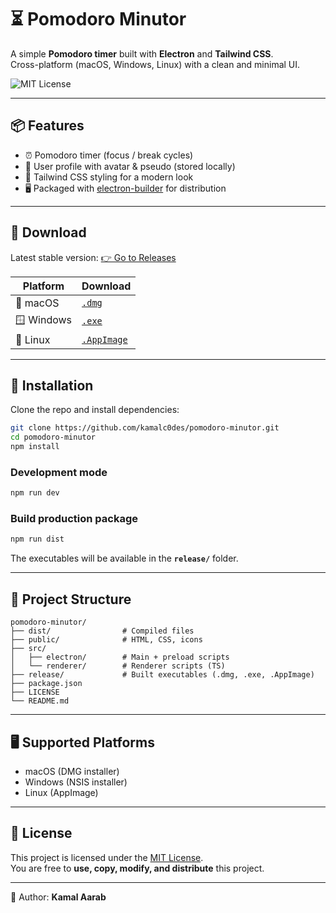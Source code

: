 # ⏳ Pomodoro Minutor

A simple **Pomodoro timer** built with **Electron** and **Tailwind CSS**.  
Cross-platform (macOS, Windows, Linux) with a clean and minimal UI.

![MIT License](https://img.shields.io/badge/License-MIT-green.svg)

---

## 📦 Features

- ⏰ Pomodoro timer (focus / break cycles)  
- 📝 User profile with avatar & pseudo (stored locally)  
- 🎨 Tailwind CSS styling for a modern look  
- 🖥️ Packaged with [electron-builder](https://www.electron.build/) for distribution  

---

## 🚀 Download

Latest stable version: [👉 Go to Releases](https://github.com/kamalc0des/pomodoro-minutor/releases/latest)

| Platform   | Download |
|------------|----------|
| 🍎 macOS   | [`.dmg`](https://github.com/kamalc0des/pomodoro-minutor/releases/latest/download/Pomodoro%20Minutor.dmg) |
| 🪟 Windows | [`.exe`](https://github.com/kamalc0des/pomodoro-minutor/releases/latest/download/Pomodoro%20Minutor.exe) |
| 🐧 Linux   | [`.AppImage`](https://github.com/kamalc0des/pomodoro-minutor/releases/latest/download/Pomodoro%20Minutor.AppImage) |

---

## 🚀 Installation

Clone the repo and install dependencies:

```bash
git clone https://github.com/kamalc0des/pomodoro-minutor.git
cd pomodoro-minutor
npm install
```

### Development mode
```bash
npm run dev
```

### Build production package
```bash
npm run dist
```

The executables will be available in the **`release/`** folder.

---

## 📂 Project Structure

```
pomodoro-minutor/
├── dist/                # Compiled files
├── public/              # HTML, CSS, icons
├── src/
│   ├── electron/        # Main + preload scripts
│   └── renderer/        # Renderer scripts (TS)
├── release/             # Built executables (.dmg, .exe, .AppImage)
├── package.json
├── LICENSE
└── README.md
```

---

## 🖥️ Supported Platforms

- macOS (DMG installer)  
- Windows (NSIS installer)  
- Linux (AppImage)  

---

## 📜 License

This project is licensed under the [MIT License](LICENSE).  
You are free to **use, copy, modify, and distribute** this project.

---

👤 Author: **Kamal Aarab**
